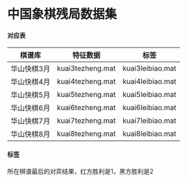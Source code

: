 # 中国象棋残局数据集
#### 对应表
棋谱库|特征数据|标签
-----|-----|-----
华山快棋3月|kuai3tezheng.mat|kuai3leibiao.mat
华山快棋4月|kuai4tezheng.mat|kuai4leibiao.mat
华山快棋5月|kuai5tezheng.mat|kuai5leibiao.mat
华山快棋6月|kuai6tezheng.mat|kuai6leibiao.mat
华山快棋7月|kuai7tezheng.mat|kuai7leibiao.mat
华山快棋8月|kuai8tezheng.mat|kuai8leibiao.mat
#### 标签
所在棋谱最后的对弈结果，红方胜利是1，黑方胜利是2
